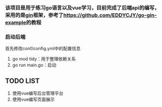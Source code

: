 ### 该项目是用于练习go语言以及vue学习，目前完成了后端api的编写，采用的是[gin](https://github.com/gin-gonic/gin)框架，参考了<https://github.com/EDDYCJY/go-gin-example>的教程

### 启动后端
首先修改conf/config.yml中的配置信息
  1. go mod tidy：用于整理依赖关系
  2. go run main.go：启动
  
## TODO LIST
  1. 使用vue编写后台管理平台
  2. 使用vue编写页面展示
